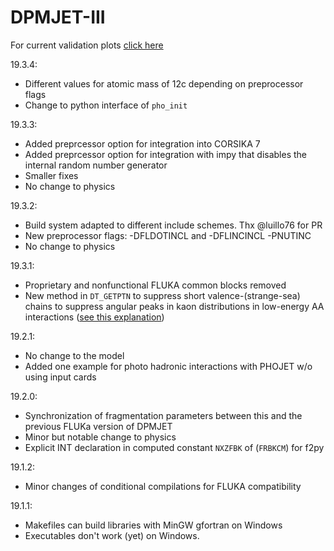 # DPMJET-III

For current validation plots [click here](docs/figures/193/DPMJET-III-193-validation.pdf)

19.3.4:

- Different values for atomic mass of 12c depending on preprocessor flags
- Change to python interface of `pho_init`

19.3.3:

- Added preprcessor option for integration into CORSIKA 7
- Added preprcessor option for integration with impy that disables the internal random number generator
- Smaller fixes
- No change to physics

19.3.2:

- Build system adapted to different include schemes. Thx @luillo76 for PR
- New preprocessor flags: -DFLDOTINCL and -DFLINCINCL -PNUTINC
- No change to physics

19.3.1:

- Proprietary and nonfunctional FLUKA common blocks removed
- New method in `DT_GETPTN` to suppress short valence-(strange-sea) chains to suppress angular peaks in kaon distributions in low-energy AA interactions ([see this explanation](docs/validation.md))

19.2.1:

- No change to the model
- Added one example for photo hadronic interactions with PHOJET w/o using input cards

19.2.0:

- Synchronization of fragmentation parameters between this and the previous FLUKa version of DPMJET
- Minor but notable change to physics
- Explicit INT declaration in computed constant `NXZFBK` of (`FRBKCM`) for f2py

19.1.2:

- Minor changes of conditional compilations for FLUKA compatibility

19.1.1:

- Makefiles can build libraries with MinGW gfortran on Windows
- Executables don't work (yet) on Windows.
